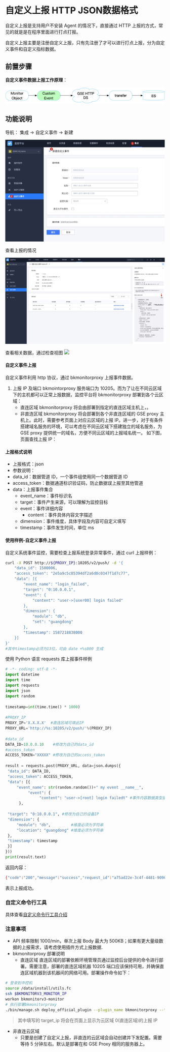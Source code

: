 # 自定义上报 HTTP JSON数据格式

自定义上报是支持用户不安装 Agent 的情况下，直接通过 HTTP 上报的方式，常见的就是是在程序里面进行打点打报。

自定义上报主要是注册自定义上报，只有先注册了才可以进行打点上报，分为自定义事件和自定义指标数据。

## 前置步骤


**自定义事件数据上报工作原理**：

![-w2021](media/15887429342933.jpg)


## 功能说明

导航： 集成 -> 自定义事件 -> 新建

![](media/16613202752414.jpg)

查看上报的情况

![](media/16613202949601.jpg)

查看相关数据，通过检查视图
![](media/16610.0.0.18233.jpg)




#### 自定义事件上报

自定义事件利用 http 协议，通过 bkmonitorproxy 上报事件数据。

1. 上报 IP 及端口
   bkmointorproxy 服务端口为 10205。而为了让在不同云区域下的主机都可以正常上报数据，监控平台将 bkmonitorproxy 部署到各个云区域：
    - 直连区域
      bkmonitorproxy 将会由部署到指定的直连区域主机上，。
    - 非直连区域
      bkmonitorproxy 将会部署到各个非直连区域的 GSE proxy 主机上。此时，需要参考页面上对应云区域的上报 IP。进一步，对于有条件搭建域名服务的环境，可以考虑在不同云区域下搭建独立的域名服务，为 GSE proxy 提供统一的域名，方便不同云区域的上报域名统一。
       如下图，页面查找上报 IP：
       
#### 上报格式说明

- 上报格式：json
- 参数说明：
- data_id：数据管道 ID，一个事件组使用同一个数据管道 ID
- access_token：数据通道标识验证码，防止数据误上报至其他管道
- data：上报事件集合
  - event_name：事件标识名
  - target：事件产生来源，可以理解为监控目标
  - event：事件详细内容
    - content：事件具体内容文字描述
  - dimension：事件维度，具体字段及内容可自定义填写
  - timestamp：事件发生时间，单位 ms

#### 使用样例-自定义事件上报

自定义系统事件监控，需要检查上报系统登录异常事件，通过 curl 上报样例：

```bash
curl -X POST http://${PROXY_IP}:10205/v2/push/ -d '{
    "data_id": 1500006,
    "access_token": "2e5a9c5c05394df2a6d0c0347f1d7c77",
    "data": [{
        "event_name": "login_failed",
        "target": "0:10.0.0.1",
        "event": {
            "content": "user->[user00] login failed"
        },
        "dimension": {
            "module": "db",
            "set": "guangdong"
        },
        "timestamp": 1587218838000
    }]
}'
#其中timestamp必须为13位，可由 date +%s000 生成
```

使用 Python 语言 requests 库上报事件样例

```python
# -*- coding: utf-8 -*-
import datetime
import time
import requests
import json
import random

timestamp=int(time.time() * 1000)

#PROXY_IP
PROXY_IP='X.X.X.X'  #直连区域可填此IP
PROXY_URL='http://%s:10205/v2/push/'%(PROXY_IP)

#data_id
DATA_ID=10.0.0.10    #修改为自己的data_id
#access_token
ACCESS_TOKEN="XXXXX" #修改为自己的access_token

result = requests.post(PROXY_URL, data=json.dumps({
 "data_id": DATA_ID,
 "access_token": ACCESS_TOKEN,
 "data": [{
     "event_name": str(random.random())+" my event __name__",
          "event": {
               "content": "user->[root] login failedt" #事件内容数据类型是字符串
      },

 "target": "0:10.0.0.1", #修改为自己的设备IP
 "dimension": {
     "module": "db",         #维度必须为字符串
     "location": "guangdong" #维度必须为字符串
 },
 "timestamp": timestamp
 }]
}))
print(result.text)
```

返回内容：

```bash
{"code":"200","message":"success","request_id":"a75ad22e-3c4f-4481-9096-c4947bf47187","result":"true"}
```

表示上报成功。


### 自定义命令行工具

具体查看[自定义命令行工具介绍](../integrations-events/custom_report_tools.md)

### 注意事项

- API 频率限制 1000/min，单次上报 Body 最大为 500KB；如果有更大量级数据的上报需求，请考虑使用插件方式上报数据.
- bkmonitorproxy 部署说明
  - 直连区域
    直连区域的部署依赖环境管理员通过监控后台提供的命令进行部署。需要注意，部署的直连区域机器 10205 端口应该保持可用，并确保直连区域机器到该机器间的网络可用。部署操作命令如下：

```bash
# 登录到中控机
source /data/install/utils.fc
ssh $BKMONITORV3_MONITOR_IP
workon bkmonitorv3-monitor
# 执行部署bkmonitorproxy
./bin/manage.sh deploy_official_plugin --plugin_name bkmonitorproxy --target_hosts ${target_ip},${target_ip}
```

> 其中填写的 target_ip 将会在页面上显示为云区域 0(直连区域)的上报 IP

- 非直连云区域
  - 只要是创建了自定义上报，非直连的云区域会自动创建并下发配置。需要等待 5 分钟左右。默认是部署在和 GSE Proxy 相同的服务器上。


